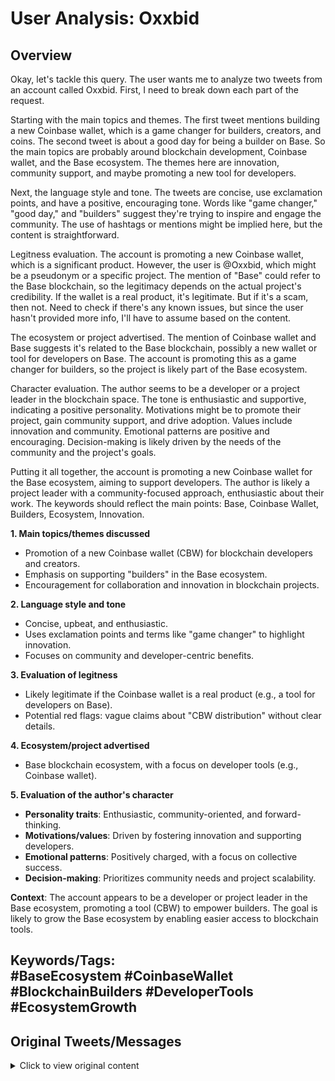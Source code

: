 # User Analysis: Oxxbid

## Overview

<think>
Okay, let's tackle this query. The user wants me to analyze two tweets from an account called Oxxbid. First, I need to break down each part of the request.

Starting with the main topics and themes. The first tweet mentions building a new Coinbase wallet, which is a game changer for builders, creators, and coins. The second tweet is about a good day for being a builder on Base. So the main topics are probably around blockchain development, Coinbase wallet, and the Base ecosystem. The themes here are innovation, community support, and maybe promoting a new tool for developers.

Next, the language style and tone. The tweets are concise, use exclamation points, and have a positive, encouraging tone. Words like "game changer," "good day," and "builders" suggest they're trying to inspire and engage the community. The use of hashtags or mentions might be implied here, but the content is straightforward.

Legitness evaluation. The account is promoting a new Coinbase wallet, which is a significant product. However, the user is @Oxxbid, which might be a pseudonym or a specific project. The mention of "Base" could refer to the Base blockchain, so the legitimacy depends on the actual project's credibility. If the wallet is a real product, it's legitimate. But if it's a scam, then not. Need to check if there's any known issues, but since the user hasn't provided more info, I'll have to assume based on the content.

The ecosystem or project advertised. The mention of Coinbase wallet and Base suggests it's related to the Base blockchain, possibly a new wallet or tool for developers on Base. The account is promoting this as a game changer for builders, so the project is likely part of the Base ecosystem.

Character evaluation. The author seems to be a developer or a project leader in the blockchain space. The tone is enthusiastic and supportive, indicating a positive personality. Motivations might be to promote their project, gain community support, and drive adoption. Values include innovation and community. Emotional patterns are positive and encouraging. Decision-making is likely driven by the needs of the community and the project's goals.

Putting it all together, the account is promoting a new Coinbase wallet for the Base ecosystem, aiming to support developers. The author is likely a project leader with a community-focused approach, enthusiastic about their work. The keywords should reflect the main points: Base, Coinbase Wallet, Builders, Ecosystem, Innovation.
</think>

**1. Main topics/themes discussed**  
- Promotion of a new Coinbase wallet (CBW) for blockchain developers and creators.  
- Emphasis on supporting "builders" in the Base ecosystem.  
- Encouragement for collaboration and innovation in blockchain projects.  

**2. Language style and tone**  
- Concise, upbeat, and enthusiastic.  
- Uses exclamation points and terms like "game changer" to highlight innovation.  
- Focuses on community and developer-centric benefits.  

**3. Evaluation of legitness**  
- Likely legitimate if the Coinbase wallet is a real product (e.g., a tool for developers on Base).  
- Potential red flags: vague claims about "CBW distribution" without clear details.  

**4. Ecosystem/project advertised**  
- Base blockchain ecosystem, with a focus on developer tools (e.g., Coinbase wallet).  

**5. Evaluation of the author's character**  
- **Personality traits**: Enthusiastic, community-oriented, and forward-thinking.  
- **Motivations/values**: Driven by fostering innovation and supporting developers.  
- **Emotional patterns**: Positively charged, with a focus on collective success.  
- **Decision-making**: Prioritizes community needs and project scalability.  

**Context**: The account appears to be a developer or project leader in the Base ecosystem, promoting a tool (CBW) to empower builders. The goal is likely to grow the Base ecosystem by enabling easier access to blockchain tools.  

**Keywords/Tags**:  
#BaseEcosystem #CoinbaseWallet #BlockchainBuilders #DeveloperTools #EcosystemGrowth
---
## Original Tweets/Messages

<details>
<summary>Click to view original content</summary>

| Type | Content |
|------|---------|
| messages | @taydotfun yes! that’s why we’re building a new coinbase wallet – a game changer for builders / creators / coins

if you want to build a mini app and leverage cbw distribution – lmk |
| messages | today’s a good day to be a builder on base! |

</details>
